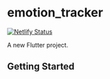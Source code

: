 

# emotion_tracker

[![Netlify Status](https://api.netlify.com/api/v1/badges/f90782bd-d91d-4f17-8636-9b9307a7fbc2/deploy-status)](https://app.netlify.com/sites/emotion-tracker/deploys)


A new Flutter project.

## Getting Started


